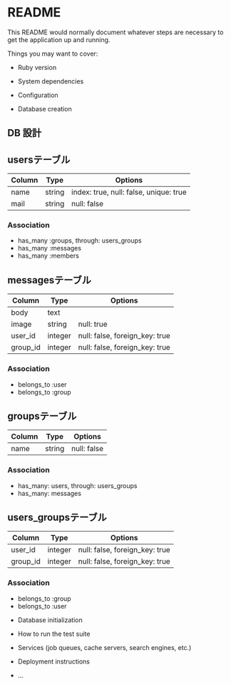 # README

This README would normally document whatever steps are necessary to get the
application up and running.

Things you may want to cover:

* Ruby version

* System dependencies

* Configuration

* Database creation


## DB 設計

## usersテーブル

|Column|Type|Options|
|------|----|-------|
|name|string|index: true, null: false, unique: true|
|mail|string|null: false|

### Association
- has_many :groups, through: users_groups
- has_many :messages
- has_many :members


## messagesテーブル

|Column|Type|Options|
|------|----|-------|
|body|text||
|image|string|null: true|
|user_id|integer|null: false, foreign_key: true|
|group_id|integer|null: false, foreign_key: true|

### Association
- belongs_to :user
- belongs_to :group


## groupsテーブル
|Column|Type|Options|
|------|----|-------|
|name|string|null: false|

### Association
- has_many: users, through: users_groups
- has_many: messages


## users_groupsテーブル

|Column|Type|Options|
|------|----|-------|
|user_id|integer|null: false, foreign_key: true|
|group_id|integer|null: false, foreign_key: true|

### Association
- belongs_to :group
- belongs_to :user






* Database initialization

* How to run the test suite

* Services (job queues, cache servers, search engines, etc.)

* Deployment instructions

* ...
